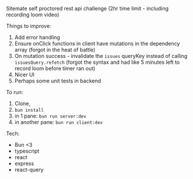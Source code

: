 Sitemate self proctored rest api challenge (2hr time limit - including recording loom video)

Things to improve:

1. Add error handling
2. Ensure onClick functions in client have mutations in the dependency array (forgot in the heat of battle)
3. On mutation success - invalidate the `issues` queryKey instead of calling `issuesQuery.refetch` (forgot the syntax and had like 5 minutes left to record loom before timer ran out)
4. Nicer UI
5. Perhaps some unit tests in backend

To run:

1. Clone,
2. `bun install`
3. in 1 pane: `bun run server:dev`
4. in another pane: `bun run client:dev`

Tech:

- Bun <3
- typescript
- react
- express
- react-query
